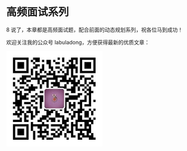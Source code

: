 # 高频面试系列

8 说了，本章都是高频面试题，配合前面的动态规划系列，祝各位马到成功！

欢迎关注我的公众号 labuladong，方便获得最新的优质文章：

![labuladong二维码](../../images/qrcode.jpg)